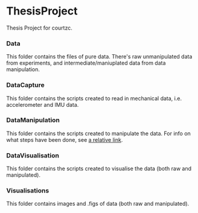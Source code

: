 ﻿# ThesisProject

Thesis Project for courtzc.

### Data
This folder contains the files of pure data. There's raw unmanipulated data from experiments, and intermediate/maniuplated data from data manipulation.

### DataCapture
This folder contains the scripts created to read in mechanical data, i.e. accelerometer and IMU data.

### DataManipulation
This folder contains the scripts created to manipulate the data. For info on what steps have been done, see [a relative link](DataManipulationSteps.md).

### DataVisualisation
This folder contains the scripts created to visualise the data (both raw and manipulated). 

### Visualisations
This folder contains images and .figs of data (both raw and manipulated).
